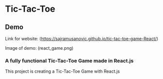 
# Tic-Tac-Toe

## Demo

Link for website:
(https://sajramusanovic.github.io/tic-tac-toe-game-React/)

Image of demo:
(react_game.png)

### A fully functional Tic-Tac-Toe Game made in React.js

This project is creating a Tic-Tac-Toe Game with React.js